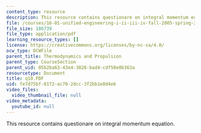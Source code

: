 ```yaml
---
content_type: resource
description: This resource contains questionare on integral momentum equation.
file: /courses/16-01-unified-engineering-i-ii-iii-iv-fall-2005-spring-2006/fe7d75bf0172ac702dcc3f2bb1e8d4e6_q10.PDF
file_size: 186739
file_type: application/pdf
learning_resource_types: []
license: https://creativecommons.org/licenses/by-nc-sa/4.0/
ocw_type: OCWFile
parent_title: Thermodynamics and Propulsion
parent_type: CourseSection
parent_uid: 05b2ba63-43e4-3028-bad4-cdf50e0b363a
resourcetype: Document
title: q10.PDF
uid: fe7d75bf-0172-ac70-2dcc-3f2bb1e8d4e6
video_files:
  video_thumbnail_file: null
video_metadata:
  youtube_id: null
---
```

This resource contains questionare on integral momentum equation.